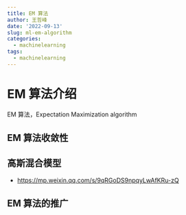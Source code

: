 ```yaml
---
title: EM 算法
author: 王哲峰
date: '2022-09-13'
slug: ml-em-algorithm
categories:
  - machinelearning
tags:
  - machinelearning
---
```


# EM 算法介绍

EM 算法，Expectation Maximization algorithm

## EM 算法收敛性

## 高斯混合模型

* https://mp.weixin.qq.com/s/9qRGoDS9npqyLwAfKRu-zQ

## EM 算法的推广

